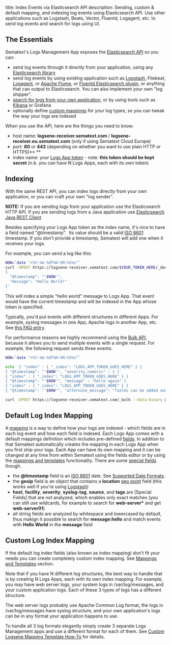 title: Index Events via Elasticsearch API
description: Sending, custom & default mapping, and indexing log events using Elasticsearch API. Use other applications such as Logstash, Beats, Vector, Fluentd, Logagent, etc. to send log events and search for logs using UI.

## The Essentials

Sematext's Logs Management App exposes the [Elasticsearch API](http://www.elasticsearch.org/guide/reference/api/) so you can:

  - send log events through it directly from your application, using
    any [Elasticsearch library](http://www.elasticsearch.org/guide/en/elasticsearch/client/community/current/clients.html)
  - send log events by using existing application such as
    [Logstash](logstash), Filebeat, [Logagent](/docs/logagent), or [Apache Flume](http://flume.apache.org/), or [Fluentd Elasticsearch plugin](https://github.com/uken/fluent-plugin-elasticsearch), or anything that can output to Elasticsearch. You can also implement your own "log shipper".
  - [search for logs from your own application](search-through-the-elasticsearch-api), or by using tools such as [Kibana](faq/#can-i-run-kibana-4-locally-and-point-it-to-logsene) or Grafana
  - optionally define [custom mappings](http://www.elasticsearch.org/guide/reference/mapping/) for
    your log types, so you can tweak the way your logs are indexed

When you use the API, here are the things you need to know:

  - host name: **logsene-receiver.sematext.com** / **logsene-receiver.eu.sematext.com** (only if using Sematext Cloud Europe)
  - port: **80** or **443** (depending on whether you want to use plain HTTP or HTTPS)**
    **
  - index name: your [Logs App token](https://apps.sematext.com/ui/logs) -
    note: **this token should be kept secret** (n.b. you can have N Logs Apps, each with its own token)

## Indexing

With the same REST API, you can index logs directly from your own
application, or you can craft your own "log sender".

**NOTE:**
If you are sending logs from your application use the Elasticsearch HTTP
API. If you are sending logs from a Java application use [Elasticsearch Java REST Client](https://www.elastic.co/guide/en/elasticsearch/client/java-rest/current/index.html)

Besides specifying your Logs App token as the index name, it's nice
to have a field named "@timestamp".  Its value should be a valid
[ISO 8601](http://en.wikipedia.org/wiki/ISO_8601) timestamp.  If you don't provide a
timestamp, Sematext will add one when it receives your logs.

For example, you can send a log like this:

``` bash
NOW=`date "+%Y-%m-%dT%H:%M:%S%z"`
curl -XPOST https://logsene-receiver.sematext.com/$YOUR_TOKEN_HERE/_doc/ -d '
{
  "@timestamp": "'$NOW'",
  "message": "Hello World!"
}'
```

This will index a simple "hello world" message to Logs App. That event
would have the current timestamp and will be indexed in the App whose token is specified.

Typically, you'd put events with different structures in different
Apps. For example, syslog messages in one App, Apache logs in another App, etc. See [this FAQ entry](https://sematext.com/docs/logs/faq/#i-have-multiple-different-log-structures-each-with-a-different-set-of-fields-how-should-i-handle-that).

For performance reasons we highly recommend using the [Bulk API](http://www.elasticsearch.org/guide/reference/api/bulk.html),
because it allows you to send multiple events with a single request. For
example, the following request sends three events:

``` bash
NOW=`date "+%Y-%m-%dT%H:%M:%S%z"`

echo '{ "index" : { "_index": "LOGS_APP_TOKEN_GOES_HERE" } }
{ "@timestamp": "'$NOW'", "severity_numeric" : 1 }
{ "index" : { "_index": "LOGS_APP_TOKEN_GOES_HERE" } }
{ "@timestamp": "'$NOW'", "message" : "hello again" }
{ "index" : { "_index": "LOGS_APP_TOKEN_GOES_HERE" } }
{ "@timestamp": "'$NOW'", "alternate_message": "fields can be added and removed at will" }' > req

curl -XPOST https://logsene-receiver.sematext.com/_bulk --data-binary @req; echo
```

## Default Log Index Mapping

A [mapping](https://www.elastic.co/guide/en/elasticsearch/reference/current/glossary.html#mapping)
is a way to define how your logs are indexed - which fields are in each log event and how each field is indexed. Each Logs App comes with a default mappings definition which includes pre-defined [fields](/logs/fields/). In addition to that Sematext automatically creates the mapping in each Logs App when you first ship your logs. Each App can have its own mapping and it can be changed at any time from within Sematext using the fields editor or by using the [mappings and templates](/logs/mappings-templates) functionality. There are some [special fields](special-fields) though.

  - the **@timestamp** field is an
    [ISO 8601](http://en.wikipedia.org/wiki/ISO_8601) date.  See [Supported Date Formats](supported-date-formats).
  - the **geoip** field is an object that contains a **location** [geo point](https://www.elastic.co/guide/en/elasticsearch/reference/current/geo-point.html)
    field (this works well if you're using [Logstash](logstash))
  - **host**, **facility**, **severity**, **syslog-tag**, **source**, and **tags** are
    [Special Fields] that are not analyzed, which enables only exact matches (you can still use wildcards, for example
    to search for **web-server\*** and get **web-server01**)
  - all string fields are analyzed by whitespace and lowercased by
    default, thus makign it possible to search for **message:hello** and match events
    with **Hello World** in the **message** field

## Custom Log Index Mapping

If the default log index fields (also known as index mapping) don't fit
your needs you can create completely custom index mapping. See [Mappings and Templates](/logs/mappings-templates) section.

Note that if you have N different log structures, the best way to
handle that is by creating N Logs Apps, each with its own index
mapping. For example, you may have web server logs, your system logs in
/var/log/messages, and your custom application logs. Each of these 3
types of logs has a different structure.

The web server logs probably use Apache Common Log format, the logs in /var/log/messages have syslog
structure, and your own application's logs can be in any format your
application happens to use.

To handle all 3 log formats elegantly simply create 3 separate Logs Management apps and use a different format for
each of them. See [Custom Logsene Mapping Template How-To](https://sematext.com/blog/custom-elasticsearch-index-templates-in-logsene/) for details.
